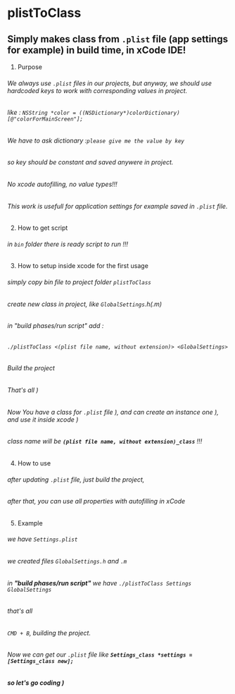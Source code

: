 # plistToClass
## Simply makes class from `.plist` file (app settings for example) in build time, in xCode IDE!

1. Purpose
###### We always use `.plist` files in our projects, but anyway, we should use hardcoded keys to work with corresponding values in project. 
###### like : `NSString *color = ((NSDictionary*)colorDictionary)[@"colorForMainScreen"];`
###### We have to ask dictionary :`please give me the value by key`
###### so key should be constant and saved anywere in project. 
###### No xcode autofilling, no value types!!! 
###### This work is usefull for application settings for example saved in `.plist` file.

2. How to get script
###### in `bin` folder there is ready script to run !!!

3. How to setup inside xcode for the first usage
###### simply copy bin file to project folder `plistToClass`
###### create new class in project, like `GlobalSettings`.h(.m)
###### in "build phases/run script" add :
###### `./plistToClass <(plist file name, without extension)> <GlobalSettings>`
###### Build the project
###### That's all )
###### Now You have a class for `.plist` file ), and can create an instance one ), and use it inside xcode )
###### class name will be **`(plist file name, without extension)_class`** !!!

4. How to use
###### after updating `.plist` file, just build the project, 
###### after that, you can use all properties with autofilling in xCode

5. Example
###### we have `Settings.plist`
###### we created files `GlobalSettings.h` and `.m`
###### in **"build phases/run script"** we have `./plistToClass Settings GlobalSettings`
###### that's all
###### `CMD + B`, building the project.
###### Now we can get our `.plist` file like **`Settings_class *settings = [Settings_class new];`**
###### **so let's go coding )**


